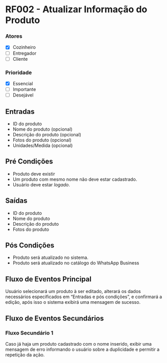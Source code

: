# RF002 - Atualizar Informação do Produto

### Atores

* [x] Cozinheiro
* [ ] Entregador
* [ ] Cliente

### Prioridade

* [x] Essencial
* [ ] Importante
* [ ] Desejável

## Entradas

* ID do produto
* Nome do produto (opcional)
* Descrição do produto (opcional)
* Fotos do produto (opcional)
* Unidades/Medida (opcional)

## Pré Condições

* Produto deve existir
* Um produto com mesmo nome não deve estar cadastrado.
* Usuário deve estar _logado_.

## Saídas

* ID do produto
* Nome do produto
* Descrição do produto
* Fotos do produto

## Pós Condições

* Produto será atualizado no sistema.
* Produto será atualizado no catálogo do WhatsApp Business

## Fluxo de Eventos Principal

Usuário selecionará um produto à ser editado, alterará os dados necessários especificados em “Entradas e pós condições”, e confirmará a edição, após isso o sistema exibirá uma mensagem de sucesso.

## Fluxo de Eventos Secundários

### Fluxo Secundário 1

Caso já haja um produto cadastrado com o nome inserido, exibir uma mensagem de erro informando o usuário sobre a duplicidade e permitir a repetição da ação.

